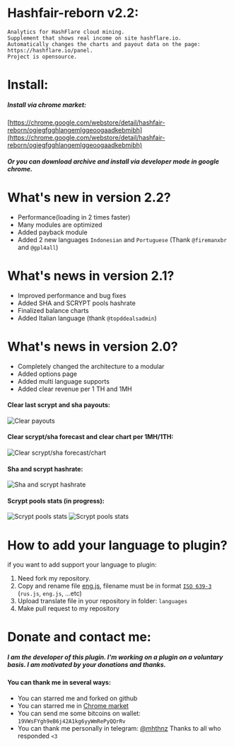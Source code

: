 # Hashfair-reborn v2.2: 
    Analytics for HashFlare cloud mining. 
 	Supplement that shows real income on site hashflare.io. 
 	Automatically changes the charts and payout data on the page: https://hashflare.io/panel. 
 	Project is opensource.
 	
# Install:
##### Install via chrome market:
[https://chrome.google.com/webstore/detail/hashfair-reborn/ogiegfgghlangemlggeoogaadkebmibh](https://chrome.google.com/webstore/detail/hashfair-reborn/ogiegfgghlangemlggeoogaadkebmibh)
##### Or you can download archive and install via developer mode in google chrome.

# What's new in version 2.2?
 - Performance(loading in 2 times faster)
 - Many modules are optimized
 - Added payback module
 - Added 2 new languages `Indonesian` and `Portuguese` (Thank `@firemanxbr` and `@gpl4all`)

# What's news in version 2.1?
 - Improved performance and bug fixes
 - Added SHA and SCRYPT pools hashrate
 - Finalized balance charts
 - Added Italian language (thank `@topddealsadmin`)

# What's news in version 2.0?
- Completely changed the architecture to a modular
- Added options page
- Added multi language supports
- Added clear revenue per 1 TH and 1MH

#### Clear last scrypt and sha payouts:
![Clear payouts](https://raw.githubusercontent.com/mhthnz/hashfair-chrome/master/readme/payouts.png "Clear payouts")
#### Clear scrypt/sha forecast and clear chart per 1MH/1TH:
![Clear scrypt/sha forecast/chart](https://raw.githubusercontent.com/mhthnz/hashfair-chrome/master/readme/forecast-and-revenue.png "Clear scrypt forecast")
#### Sha and scrypt hashrate:
![Sha and scrypt hashrate](https://raw.githubusercontent.com/mhthnz/hashfair-chrome/master/readme/hashrate.png "Sha and scrypt hashrate")
#### Scrypt pools stats (in progress):
![Scrypt pools stats](https://raw.githubusercontent.com/mhthnz/hashfair-chrome/master/readme/scrypt-pools.png "Scrypt pools stats")
![Scrypt pools stats](https://raw.githubusercontent.com/mhthnz/hashfair-chrome/master/readme/pools-stat.png "Scrypt pools stats")

# How to add your language to plugin?
if you want to add support your language to plugin:
1) Need fork my repository.
2) Copy and rename file [eng.js](https://github.com/mhthnz/hashfair-chrome/blob/master/languages/eng.js), filename must be in format [`ISO 639-3`](https://en.wikipedia.org/wiki/List_of_ISO_639-2_codes) (`rus.js`, `eng.js`, ...etc)
3) Upload translate file in your repository in folder: `languages`
4) Make pull request to my repository

# Donate and contact me:
##### I am the developer of this plugin. I'm working on a plugin on a voluntary basis. I am motivated by your donations and         thanks.
#### You can thank me in several ways:
* You can starred me and forked on github
* You can starred me in [Chrome market](https://chrome.google.com/webstore/detail/hashfair-reborn/ogiegfgghlangemlggeoogaadkebmibh)
* You can send me some bitcoins on wallet: `19VWsFYgh9eB6j42A1kg6yyWmRePyQQrRv`
* You can thank me personally in telegram: [@mhthnz](https://t.me/mhthnz)
Thanks to all who responded `<3`